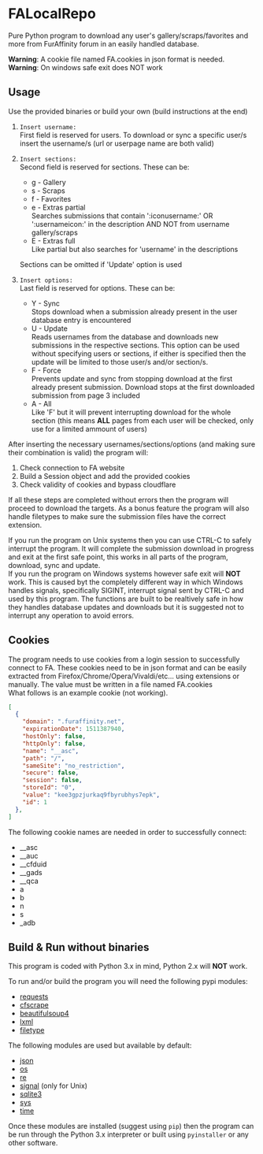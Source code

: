 # FALocalRepo
Pure Python program to download any user's gallery/scraps/favorites and more from FurAffinity forum in an easily handled database.

**Warning**: A cookie file named FA.cookies in json format is needed.<br>
**Warning**: On windows safe exit does NOT work

## Usage
Use the provided binaries or build your own (build instructions at the end)

1. `Insert username: `<br>
First field is reserved for users. To download or sync a specific user/s insert the username/s (url or userpage name are both valid)

2. `Insert sections: `<br>
Second field is reserved for sections. These can be:
    * g - Gallery
    * s - Scraps
    * f - Favorites
    * e - Extras partial<br>
    Searches submissions that contain ':iconusername:' OR ':usernameicon:' in the description AND NOT from username gallery/scraps
    * E - Extras full<br>
    Like partial but also searches for 'username' in the descriptions

    Sections can be omitted if 'Update' option is used

3. `Insert options: `<br>
Last field is reserved for options. These can be:
    * Y - Sync<br>
    Stops download when a submission already present in the user database entry is encountered
    * U - Update<br>
    Reads usernames from the database and downloads new submissions in the respective sections. This option can be used without specifying users or sections, if either is specified then the update will be limited to those user/s and/or section/s.
    * F - Force<br>
    Prevents update and sync from stopping download at the first already present submission. Download stops at the first downloaded submission from page 3 included
    * A - All<br>
    Like 'F' but it will prevent interrupting download for the whole section (this means **ALL** pages from each user will be checked, only use for a limited ammount of users)

After inserting the necessary usernames/sections/options (and making sure their combination is valid) the program will:
1. Check connection to FA website
2. Build a Session object and add the provided cookies
3. Check validity of cookies and bypass cloudflare

If all these steps are completed without errors then the program will proceed to download the targets. As a bonus feature the program will also handle filetypes to make sure the submission files have the correct extension.

If you run the program on Unix systems then you can use CTRL-C to safely interrupt the program. It will complete the submission download in progress and exit at the first safe point, this works in all parts of the program, download, sync and update.<br>
If you run the program on Windows systems however safe exit will **NOT** work. This is caused byt the completely different way in which Windows handles signals, specifically SIGINT, interrupt signal sent by CTRL-C and used by this program. The functions are built to be realtively safe in how they handles database updates and downloads but it is suggested not to interrupt any operation to avoid errors.

## Cookies
The program needs to use cookies from a login session to successfully connect to FA. These cookies need to be in json format and can be easily extracted from Firefox/Chrome/Opera/Vivaldi/etc... using extensions or  manually. The value must be written in a file named FA.cookies<br>
What follows is an example cookie (not working).
```json
[
  {
    "domain": ".furaffinity.net",
    "expirationDate": 1511387940,
    "hostOnly": false,
    "httpOnly": false,
    "name": "__asc",
    "path": "/",
    "sameSite": "no_restriction",
    "secure": false,
    "session": false,
    "storeId": "0",
    "value": "kee3gpzjurkaq9fbyrubhys7epk",
    "id": 1
  },
]
```
The following cookie names are needed in order to successfully connect:
* \_\_asc
* \_\_auc
* \_\_cfduid
* \_\_gads
* \_\_qca
* a
* b
* n
* s
* \_adb

## Build & Run without binaries
This program is coded with Python 3.x in mind, Python 2.x will **NOT** work.

To run and/or build the program you will need the following pypi modules:
* [requests](https://github.com/requests/requests)
* [cfscrape](https://github.com/Anorov/cloudflare-scrape)
* [beautifulsoup4](https://www.crummy.com/software/BeautifulSoup/)
* [lxml](https://github.com/lxml/lxml/)
* [filetype](https://github.com/h2non/filetype.py)

The following modules are used but available by default:
* [json](https://docs.python.org/3/library/json.html)
* [os](https://docs.python.org/3.1/library/os.html)
* [re](https://docs.python.org/3.1/library/re.html)
* [signal](https://docs.python.org/3.1/library/signal.html) (only for Unix)
* [sqlite3](https://docs.python.org/3.1/library/sqlite3.html)
* [sys](https://docs.python.org/3.1/library/sys.html)
* [time](https://docs.python.org/3.1/library/time.html)

Once these modules are installed (suggest using `pip`) then the program can be run through the Python 3.x interpreter or built using `pyinstaller` or any other software.
